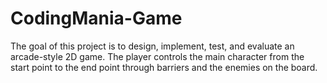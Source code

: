 # CodingMania-Game
The goal of this project is to design, implement, test, and evaluate an arcade-style 2D game. The player controls the main character from the start point to the end point through barriers and the enemies on the board.
